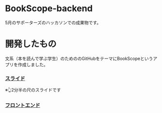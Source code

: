 # BookScope-backend
5月のサポーターズのハッカソンでの成果物です。

# 開発したもの
文系（本を読んで学ぶ学生）のためののGitHubをテーマにBookScopeというアプリを作成しました。

### [スライド](https://docs.google.com/presentation/d/16I79juwlV6ylrmzSb9ev9KO7Uj-PjgnbHU9Lid5TGIA/edit#slide=id.g2481487caed_0_89)
※👆2分半の尺のスライドです

### [フロントエンド](https://github.com/Najah7/BookScope-frontend)

